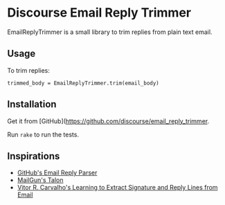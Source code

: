 # Discourse Email Reply Trimmer

EmailReplyTrimmer is a small library to trim replies from plain text email.

## Usage

To trim replies:

`trimmed_body = EmailReplyTrimmer.trim(email_body)`

## Installation

Get it from [GitHub](https://github.com/discourse/email_reply_trimmer.

Run `rake` to run the tests.

## Inspirations

 - [GitHub's Email Reply Parser](https://github.com/github/email_reply_parser)
 - [MailGun's Talon](https://github.com/mailgun/talon)
 - [Vitor R. Carvalho's Learning to Extract Signature and Reply Lines from Email](http://www.cs.cmu.edu/~vitor/papers/sigFilePaper_finalversion.pdf)
